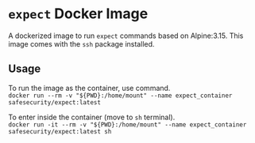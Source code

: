 # `expect` Docker Image

A dockerized image to run `expect` commands based on Alpine:3.15. This image comes with the `ssh` package installed.

## Usage

To run the image as the container, use command.<br/>
`docker run --rm -v "${PWD}:/home/mount" --name expect_container safesecurity/expect:latest`

To enter inside the container (move to `sh` terminal).<br/>
`docker run -it --rm -v "${PWD}:/home/mount" --name expect_container safesecurity/expect:latest sh`